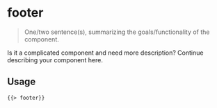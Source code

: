 # footer

> One/two sentence(s), summarizing the goals/functionality of the component.

Is it a complicated component and need more description? Continue describing your component here.

## Usage

```html
{{> footer}}
```
